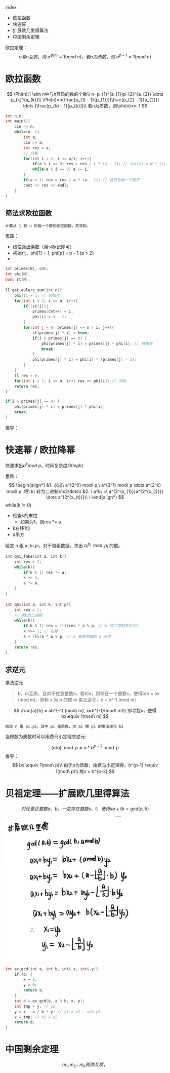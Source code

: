index

- 欧拉函数
- 快速幂
- 扩展欧几里得算法
- 中国剩余定理

欧拉定理：
$$
a与n互质，则\ a^{\phi(n)} \equiv 1(mod\ n)，若n为质数，则\ a^{p-1} = 1(mod\ n)
$$

# 欧拉函数

$$
\Phi(n):1 \sim n中与n互质的数的个数\\
n=p_{1}^{a_{1}}p_{2}^{a_{2}} \dots p_{k}^{a_{k}}\\
\Phi(n)=n(\frac{p_{1} - 1}{p_{1}})(\frac{p_{2} - 1}{p_{2}}) \dots (\frac{p_{k} - 1}{p_{k}})\\
若n为质数，则\phi(n)=n-1
$$

```cpp
int n,m;
int main(){
    cin >> n;
    while(n--){
        int a; 
        cin >> a;
        int res = a;
        // 分解
        for(int i = 2; i <= a/i; i++){
            if(a % i == 0) res = res / i * (i - 1); // fai(n) = N * ((p1 - 1)/p1) * ((p2 - 1)/p2)...
            while(a % i == 0) a /= i;
        }
        if(a > 1) res = res / a * (a - 1); // 自己也是一个因子
        cout << res << endl;
    }
}
```

## 筛法求欧拉函数


```
计算从 1 到 n 的每一个数的欧拉函数，并求和。
```

思路：
- 线性筛出素数（用st标记即可）
- 初始化，phi[1] = 1, phi[p] = p - 1 (p > 2)
- 

```cpp
int primes[N], cnt;
int phi[N];
bool st[N];

ll get_eulers_sum(int n){
    phi[1] = 1; // 初始化
    for(int i = 2; i <= n; i++){
        if(!st[i]){
            primes[cnt++] = i;
            phi[i] = i - 1;
        }
        for(int j = 0; primes[j] <= n / i; j++){
            st[primes[j] * i] = true;
            if(i % primes[j] == 0) { 
                phi[primes[j] * i] = primes[j] * phi[i]; // 待推导
                break;
            }
            phi[primes[j] * i] = phi[i] * (primes[j] - 1);
        }
    }
    ll res = 0;
    for(int i = 1; i <= n; i++) res += phi[i]; // 求和
    return res;
}
```

```cpp
if(i % primes[j] == 0) { 
    phi[primes[j] * i] = primes[j] * phi[i];
    break;
}
```

推导：


# 快速幂 / 欧拉降幂

快速求出$a^k mod\ p$。时间复杂度$O(log{k})$

思路：
$$
\begin{align*}
&1. 求出\ a^{2^0} mod\ p,\ a^{2^1} mod\ p  \dots a^{2^k} mod\ p ,将\ k\ 转为二进制x1x2\dots\\
&2. \ a^k\ =\ a^{2^{x_{1}}}a^{2^{x_{2}}} \dots a^{2^{x_{t}}}\\
\
\end{align*}
$$
while(k != 0)
- 检查k的末位
  - 如果为1，则res *= a
- k右移1位
- a平方

给定 n 组 ai,bi,pi，对于每组数据，求出 $a_{i}^{b_{i}}\mod p_{i}$ 的值。

```cpp
int qmi_fake(int a, int k){
    int res = 1;
    while(k){
        if(k & 1) res *= a;
        k >> 1;
        a *= a;
    }
}

int qmi(int a, int k, int p){
    int res = 1;
    // 求k的二进制
    while(k){
        if(k & 1) res = (ll)res * a % p; // k 的二进制末位为1
        k >>= 1; // 右移
        a = (ll)a * a % p; // k 右移导致的 a 平方
    }
    return res;
}
```

## 求逆元

乘法逆元
> b、m互质，且对于任意整数a，若b|a，则存在一个整数x，使得a/b = ax (mod m)，则称 x 为 b 的模 m 乘法逆元，x = b^-1 (mod m)

$$
\frac{a}{b} = ab^{-1} (mod\ m), x=b^{-1}(mod\ m)\\
即寻找x，使得bx\equiv 1(mod\ m)
$$

```
给定 n 组 ai,pi，其中 pi 是质数，求 ai 模 pi 的乘法逆元 bi
```

当模数为质数时可以用费马小定理求逆元:

$$
(a/b) \mod p = a * b^{p - 2} \mod p
$$
推导：
$$
bx \equiv 1(mod\ p)\\
由于p为质数，由费马小定理得，b^{p-1} \equiv 1(mod\ p)\\
故x = b^{p-2}
$$


# 贝祖定理——扩展欧几里得算法

$$
对任意正整数a、b，一定存在整数s、t，使得sa+tb=gcd(a,b)
$$


![1720537331907](image/number_theory_2/1720537331907.png)

```cpp
int ex_gcd(int a, int b, int& x, int& y){
    if(!b) {
        x = 1;
        y = 0;
        return a;
    }
    int d = ex_gcd(b, a % b, x, y);
    int tmp = y; // y2
    y = x - a / b * y; // y1 = x2 - a/b y2
    x = tmp; // x1 = y2
    return d;
}
```

# 中国剩余定理

$$
m_{1},m_{2} \dots m_{k}两两互质，
$$



